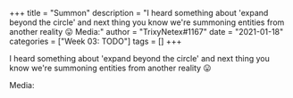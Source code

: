 +++
title = "Summon"
description = "I heard something about 'expand beyond the circle' and next thing you know we're summoning entities from another reality 😛   Media:"
author = "TrixyNetex#1167"
date = "2021-01-18"
categories = ["Week 03: TODO"]
tags = []
+++

I heard something about 'expand beyond the circle' and next thing you know we're summoning entities from another reality 😛 

Media:
